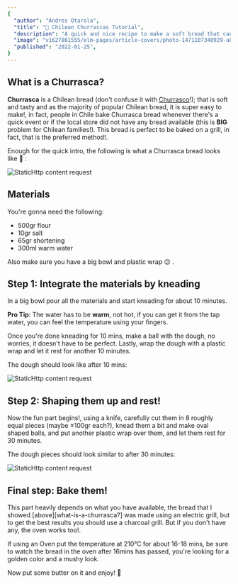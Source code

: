 ```yaml
---
{
  "author": "Andres Otarola",
  "title": "🥖 Chilean Churrascas Tutorial",
  "description": "A quick and nice recipe to make a soft bread that can be baked on a grill!",
  "image": "v1627861555/elm-pages/article-covers/photo-1471107340929-a87cd0f5b5f3_mczjfg.jpg",
  "published": "2022-01-25",
}
---
```


## What is a Churrasca?

**Churrasca** is a Chilean bread (don't confuse it with [Churrasco][churrasco]!); that is soft and tasty and as the majority of popular Chilean bread, it is super easy to make!, in fact, people in Chile bake Churrasca bread whenever there's a quick event or if the local store
did not have any bread available (this is **BIG** problem for Chilean families!). This bread is perfect to be baked on a grill, in fact, that is the preferred method!.

Enough for the quick intro, the following is what a Churrasca bread looks like 🤤 :

[churrasco]: https://foreignfork.com/churrasco-steak-sandwich/

![StaticHttp content request](/images/churrascas/final.jpg)

## Materials

You're gonna need the following:

* 500gr flour
* 10gr salt
* 65gr shortening
* 300ml warm water

Also make sure you have a big bowl and plastic wrap 😉 .

## Step 1: Integrate the materials by kneading

In a big bowl pour all the materials and start kneading for about 10 minutes.

**Pro Tip**: The water has to be **warm**, not hot, if you can get it from the tap water, 
you can feel the temperature using your fingers.

Once you're done kneading for 10 mins, make a ball with the dough, no worries, it doesn't have to be
perfect. Lastly, wrap the dough with a plastic wrap and let it rest for another 10 minutes.

The dough should look like after 10 mins:

![StaticHttp content request](/images/churrascas/dough.jpg)


## Step 2: Shaping them up and rest!

Now the fun part begins!, using a knife, carefully cut them in 8 roughly equal 
pieces (maybe ±100gr each?), knead them a bit and make oval shaped balls, and put 
another plastic wrap over them, and let them rest for 30 minutes.

The dough pieces should look similar to after 30 minutes:

![StaticHttp content request](/images/churrascas/pieces.jpg)

## Final step: Bake them!

This part heavily depends on what you have available, the bread that I showed [above][what-is-a-churrasca?] was made using an electric grill, but to get the best results you should use a charcoal grill. But if you
don't have any, the oven works too!.

If using an Oven put the temperature at 210°C for about 16-18 mins, be sure to watch the bread in the oven after 16mins has passed, you're looking for a golden color and a mushy look.

Now put some butter on it and enjoy! 🥖
